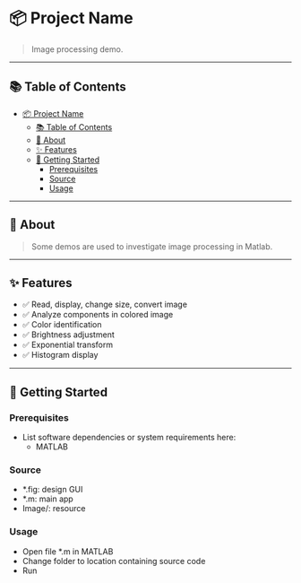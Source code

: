 # 📦 Project Name

> Image processing demo.

---

## 📚 Table of Contents

- [📦 Project Name](#-project-name)
  - [📚 Table of Contents](#-table-of-contents)
  - [📝 About](#-about)
  - [✨ Features](#-features)
  - [🚀 Getting Started](#-getting-started)
    - [Prerequisites](#prerequisites)
    - [Source](#source)
    - [Usage](#usage)

---

## 📝 About

> Some demos are used to investigate image processing in Matlab.

---

## ✨ Features

- ✅ Read, display, change size, convert image
- ✅ Analyze components in colored image
- ✅ Color identification
- ✅ Brightness adjustment
- ✅ Exponential transform
- ✅ Histogram display

---

## 🚀 Getting Started

### Prerequisites

- List software dependencies or system requirements here:
  - MATLAB

### Source

- *.fig: design GUI
- *.m: main app
- Image/: resource

### Usage

- Open file *.m in MATLAB
- Change folder to location containing source code
- Run